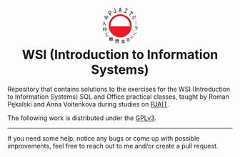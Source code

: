 <h1 align="center">
  <div>
    <img width="80" src="https://raw.githubusercontent.com/itischrisd/itis-PJATK/main/logo.svg" alt="" />
  </div>
  WSI (Introduction to Information Systems)
</h1>

Repository that contains solutions to the exercises for the WSI (Introduction to Information Systems) SQL and Office practical classes, taught by Roman Pękalski and Anna Voitenkova during studies on [PJAIT](https://www.pja.edu.pl/en/).

The following work is distributed under the [GPLv3](./LICENSE).

---

If you need some help, notice any bugs or come up with possible improvements, feel free to reach out to me and/or create a pull request.
